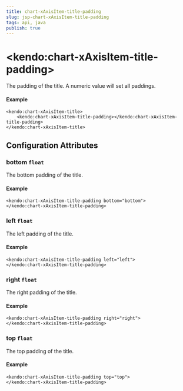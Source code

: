 ```yaml
---
title: chart-xAxisItem-title-padding
slug: jsp-chart-xAxisItem-title-padding
tags: api, java
publish: true
---
```


# \<kendo:chart-xAxisItem-title-padding\>

The padding of the title. A numeric value will set all paddings.

#### Example
    <kendo:chart-xAxisItem-title>
        <kendo:chart-xAxisItem-title-padding></kendo:chart-xAxisItem-title-padding>
    </kendo:chart-xAxisItem-title>

## Configuration Attributes

### bottom `float`

The bottom padding of the title.

#### Example
    <kendo:chart-xAxisItem-title-padding bottom="bottom">
    </kendo:chart-xAxisItem-title-padding>

### left `float`

The left padding of the title.

#### Example
    <kendo:chart-xAxisItem-title-padding left="left">
    </kendo:chart-xAxisItem-title-padding>

### right `float`

The right padding of the title.

#### Example
    <kendo:chart-xAxisItem-title-padding right="right">
    </kendo:chart-xAxisItem-title-padding>

### top `float`

The top padding of the title.

#### Example
    <kendo:chart-xAxisItem-title-padding top="top">
    </kendo:chart-xAxisItem-title-padding>


